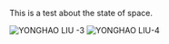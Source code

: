 This is a test about the state of space.


![YONGHAO LIU -3](https://user-images.githubusercontent.com/90523160/133954825-61202505-54f4-4571-ab94-59e584ee576b.jpg)
![YONGHAO LIU-4](https://user-images.githubusercontent.com/90523160/133954829-27250436-f491-489b-a5d5-59c016a74001.jpg)
